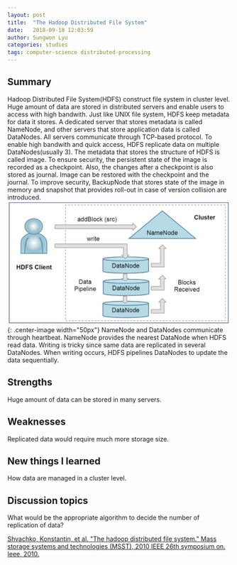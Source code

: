 ```yaml
---
layout: post
title:  "The Hadoop Distributed File System"
date:   2018-09-18 12:03:59
author: Sungwon Lyu
categories: studies
tags: computer-science distributed-processing
---
```

## Summary
Hadoop Distributed File System(HDFS) construct file system in cluster level. Huge amount of data are stored in distributed servers and enable users to access with high bandwith. Just like UNIX file system, HDFS keep metadata for data it stores. A dedicated server that stores metadata is called NameNode, and other servers that store application data is called DataNodes. All servers communicate through TCP-based protocol. To enable high bandwith and quick access, HDFS replicate data on multiple DataNodes(usually 3). 
The metadata that stores the structure of HDFS is called image. To ensure security, the persistent state of the image is recorded as a checkpoint. Also, the changes after a checkpoint is also stored as journal. Image can be restored with the checkpoint and the journal. To improve security, BackupNode that stores state of the image in memory and snapshot that provides roll-out in case of version collision are introduced. 
![image](/assets/images/hdfs.png){: .center-image width="50px"}
NameNode and DataNodes communicate through heartbeat. NameNode provides the nearest DataNode when HDFS read data. Writing is tricky since same data are replicated in several DataNodes. When writing occurs, HDFS pipelines DataNodes to update the data sequentially. 

## Strengths
Huge amount of data can be stored in many servers. 

## Weaknesses
Replicated data would require much more storage size. 

## New things I learned
How data are managed in a cluster level. 

## Discussion topics
What would be the appropriate algorithm to decide the number of replication of data?

[Shvachko, Konstantin, et al. "The hadoop distributed file system." Mass storage systems and technologies (MSST), 2010 IEEE 26th symposium on. Ieee, 2010.](https://ieeexplore.ieee.org/abstract/document/5496972/)